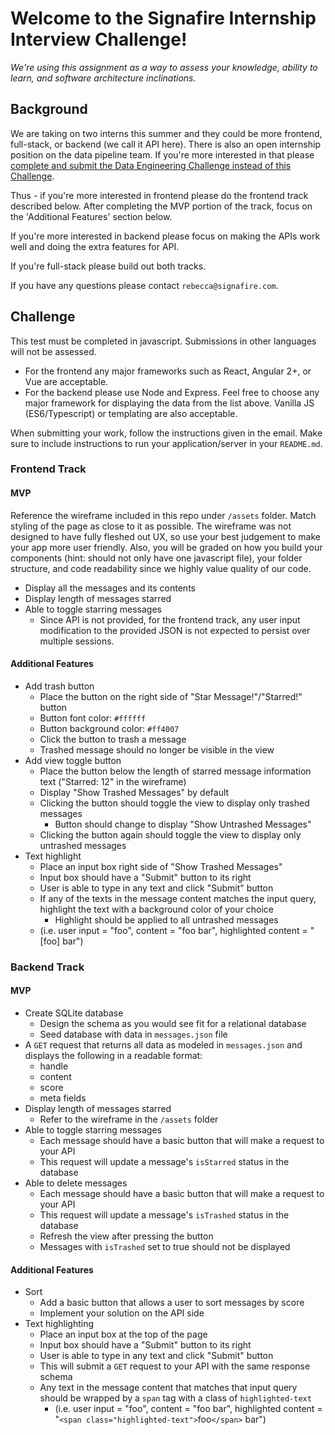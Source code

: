 # Welcome to the Signafire Internship Interview Challenge!

_We're using this assignment as a way to assess your knowledge, ability to learn, and software architecture inclinations._

## Background

We are taking on two interns this summer and they could be more frontend, full-stack, or backend (we call it API here). There is also an open internship position on the data pipeline team. If you're more interested in that please [complete and submit the Data Engineering Challenge instead of this Challenge](https://gitlab.signafire.com/external/data-engineering-challenge).

Thus - if you're more interested in frontend please do the frontend track described below. After completing the MVP portion of the track, focus on the 'Additional Features' section below.

If you're more interested in backend please focus on making the APIs work well and doing the extra features for API.

If you're full-stack please build out both tracks.

If you have any questions please contact `rebecca@signafire.com`.

## Challenge

This test must be completed in javascript. Submissions in other languages will not be assessed.

- For the frontend any major frameworks such as React, Angular 2+, or Vue are acceptable.
- For the backend please use Node and Express. Feel free to choose any major framework for displaying the data from the list above. Vanilla JS (ES6/Typescript) or templating are also acceptable.

When submitting your work, follow the instructions given in the email. Make sure to include instructions to run your application/server in your `README.md`.

### Frontend Track

#### MVP

Reference the wireframe included in this repo under `/assets` folder. Match styling of the page as close to it as possible. The wireframe was not designed to have fully fleshed out UX, so use your best judgement to make your app more user friendly. Also, you will be graded on how you build your components (hint: should not only have one javascript file), your folder structure, and code readability since we highly value quality of our code.

- Display all the messages and its contents
- Display length of messages starred
- Able to toggle starring messages
  - Since API is not provided, for the frontend track, any user input modification to the provided JSON is not expected to persist over multiple sessions.

#### Additional Features

- Add trash button
  - Place the button on the right side of "Star Message!"/"Starred!" button
  - Button font color: `#ffffff`
  - Button background color: `#ff4007`
  - Click the button to trash a message
  - Trashed message should no longer be visible in the view
- Add view toggle button
  - Place the button below the length of starred message information text ("Starred: 12" in the wireframe)
  - Display "Show Trashed Messages" by default
  - Clicking the button should toggle the view to display only trashed messages
    - Button should change to display "Show Untrashed Messages"
  - Clicking the button again should toggle the view to display only untrashed messages
- Text highlight
  - Place an input box right side of "Show Trashed Messages"
  - Input box should have a "Submit" button to its right
  - User is able to type in any text and click "Submit" button
  - If any of the texts in the message content matches the input query, highlight the text with a background color of your choice
    - Highlight should be applied to all untrashed messages
  - (i.e. user input = "foo", content = "foo bar", highlighted content = "[foo] bar")

### Backend Track

#### MVP

- Create SQLite database
  - Design the schema as you would see fit for a relational database
  - Seed database with data in `messages.json` file
- A `GET` request that returns all data as modeled in `messages.json` and displays the following in a readable format:
  - handle
  - content
  - score
  - meta fields
- Display length of messages starred
  - Refer to the wireframe in the `/assets` folder
- Able to toggle starring messages
  - Each message should have a basic button that will make a request to your API
  - This request will update a message's `isStarred` status in the database
- Able to delete messages
  - Each message should have a basic button that will make a request to your API
  - This request will update a message's `isTrashed` status in the database
  - Refresh the view after pressing the button
  - Messages with `isTrashed` set to true should not be displayed

#### Additional Features

- Sort
  - Add a basic button that allows a user to sort messages by score
  - Implement your solution on the API side
- Text highlighting
  - Place an input box at the top of the page
  - Input box should have a "Submit" button to its right
  - User is able to type in any text and click "Submit" button
  - This will submit a `GET` request to your API with the same response schema
  - Any text in the message content that matches that input query should be wrapped by a `span` tag with a class of `highlighted-text`
    - (i.e. user input = "foo", content = "foo bar", highlighted content = "`<span class="highlighted-text">`foo`</span>` bar")
